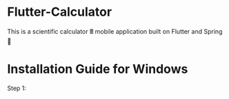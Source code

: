 # Flutter-Calculator
This is a scientific calculator 🖩 mobile application built on Flutter and Spring 📱
# Installation Guide for Windows

Step 1: 
